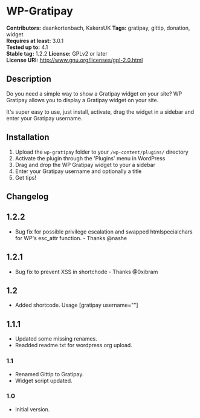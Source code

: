 # WP-Gratipay #

**Contributors:** daankortenbach, KakersUK
**Tags:** gratipay, gittip, donation, widget  
**Requires at least:** 3.0.1  
**Tested up to:** 4.1  
**Stable tag:** 1.2.2
**License:** GPLv2 or later  
**License URI:** http://www.gnu.org/licenses/gpl-2.0.html

## Description ##

Do you need a simple way to show a Gratipay widget on your site? WP Gratipay allows you to display a Gratipay widget on your site.

It's super easy to use, just install, activate, drag the widget in a sidebar and enter your Gratipay username.

## Installation ##

1. Upload the `wp-gratipay` folder to your `/wp-content/plugins/` directory
1. Activate the plugin through the 'Plugins' menu in WordPress
1. Drag and drop the WP Gratipay widget to your a sidebar
1. Enter your Gratipay username and optionally a title
1. Get tips!

## Changelog ##

## 1.2.2 ##
* Bug fix for possible privilege escalation and swapped htmlspecialchars for WP's esc_attr function. - Thanks @nashe

## 1.2.1 ##
* Bug fix to prevent XSS in shortchode - Thanks @0xibram

## 1.2 ##
* Added shortcode. Usage [gratipay username=""]

## 1.1.1 ##
* Updated some missing renames.
* Readded readme.txt for wordpress.org upload.

### 1.1 ###
* Renamed Gittip to Gratipay.
* Widget script updated.

### 1.0 ###
* Initial version.
